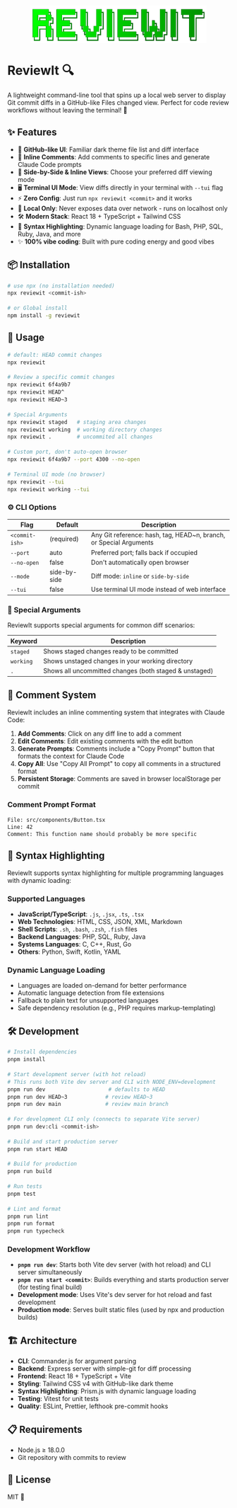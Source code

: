 <div align="center">
  <img src="public/logo.png" alt="ReviewIt" width="400">
</div>

# ReviewIt 🔍

A lightweight command-line tool that spins up a local web server to display Git commit diffs in a GitHub-like Files changed view. Perfect for code review workflows without leaving the terminal! 🚀

## ✨ Features

- 🌙 **GitHub-like UI**: Familiar dark theme file list and diff interface
- 💬 **Inline Comments**: Add comments to specific lines and generate Claude Code prompts
- 🔄 **Side-by-Side & Inline Views**: Choose your preferred diff viewing mode
- 🖥️ **Terminal UI Mode**: View diffs directly in your terminal with `--tui` flag
- ⚡ **Zero Config**: Just run `npx reviewit <commit>` and it works
- 🔐 **Local Only**: Never exposes data over network - runs on localhost only
- 🛠️ **Modern Stack**: React 18 + TypeScript + Tailwind CSS
- 🎨 **Syntax Highlighting**: Dynamic language loading for Bash, PHP, SQL, Ruby, Java, and more
- ✨ **100% vibe coding**: Built with pure coding energy and good vibes

## 📦 Installation

```bash
# use npx (no installation needed)
npx reviewit <commit-ish>

# or Global install
npm install -g reviewit
```

## 🚀 Usage

```bash
# default: HEAD commit changes
npx reviewit

# Review a specific commit changes
npx reviewit 6f4a9b7
npx reviewit HEAD^
npx reviewit HEAD~3

# Special Arguments
npx reviewit staged   # staging area changes
npx reviewit working  # working directory changes
npx reviewit .        # uncommited all changes

# Custom port, don't auto-open browser
npx reviewit 6f4a9b7 --port 4300 --no-open

# Terminal UI mode (no browser)
npx reviewit --tui
npx reviewit working --tui
```

### ⚙️ CLI Options

| Flag           | Default      | Description                                                        |
| -------------- | ------------ | ------------------------------------------------------------------ |
| `<commit-ish>` | (required)   | Any Git reference: hash, tag, HEAD~n, branch, or Special Arguments |
| `--port`       | auto         | Preferred port; falls back if occupied                             |
| `--no-open`    | false        | Don't automatically open browser                                   |
| `--mode`       | side-by-side | Diff mode: `inline` or `side-by-side`                              |
| `--tui`        | false        | Use terminal UI mode instead of web interface                      |

### 🔑 Special Arguments

ReviewIt supports special arguments for common diff scenarios:

| Keyword   | Description                                            |
| --------- | ------------------------------------------------------ |
| `staged`  | Shows staged changes ready to be committed             |
| `working` | Shows unstaged changes in your working directory       |
| `.`       | Shows all uncommitted changes (both staged & unstaged) |

## 💬 Comment System

ReviewIt includes an inline commenting system that integrates with Claude Code:

1. **Add Comments**: Click on any diff line to add a comment
2. **Edit Comments**: Edit existing comments with the edit button
3. **Generate Prompts**: Comments include a "Copy Prompt" button that formats the context for Claude Code
4. **Copy All**: Use "Copy All Prompt" to copy all comments in a structured format
5. **Persistent Storage**: Comments are saved in browser localStorage per commit

### Comment Prompt Format

```
File: src/components/Button.tsx
Line: 42
Comment: This function name should probably be more specific
```

## 🎨 Syntax Highlighting

ReviewIt supports syntax highlighting for multiple programming languages with dynamic loading:

### Supported Languages

- **JavaScript/TypeScript**: `.js`, `.jsx`, `.ts`, `.tsx`
- **Web Technologies**: HTML, CSS, JSON, XML, Markdown
- **Shell Scripts**: `.sh`, `.bash`, `.zsh`, `.fish` files
- **Backend Languages**: PHP, SQL, Ruby, Java
- **Systems Languages**: C, C++, Rust, Go
- **Others**: Python, Swift, Kotlin, YAML

### Dynamic Language Loading

- Languages are loaded on-demand for better performance
- Automatic language detection from file extensions
- Fallback to plain text for unsupported languages
- Safe dependency resolution (e.g., PHP requires markup-templating)

## 🛠️ Development

```bash
# Install dependencies
pnpm install

# Start development server (with hot reload)
# This runs both Vite dev server and CLI with NODE_ENV=development
pnpm run dev                    # defaults to HEAD
pnpm run dev HEAD~3            # review HEAD~3
pnpm run dev main              # review main branch

# For development CLI only (connects to separate Vite server)
pnpm run dev:cli <commit-ish>

# Build and start production server
pnpm run start HEAD

# Build for production
pnpm run build

# Run tests
pnpm test

# Lint and format
pnpm run lint
pnpm run format
pnpm run typecheck
```

### Development Workflow

- **`pnpm run dev`**: Starts both Vite dev server (with hot reload) and CLI server simultaneously
- **`pnpm run start <commit>`**: Builds everything and starts production server (for testing final build)
- **Development mode**: Uses Vite's dev server for hot reload and fast development
- **Production mode**: Serves built static files (used by npx and production builds)

## 🏗️ Architecture

- **CLI**: Commander.js for argument parsing
- **Backend**: Express server with simple-git for diff processing
- **Frontend**: React 18 + TypeScript + Vite
- **Styling**: Tailwind CSS v4 with GitHub-like dark theme
- **Syntax Highlighting**: Prism.js with dynamic language loading
- **Testing**: Vitest for unit tests
- **Quality**: ESLint, Prettier, lefthook pre-commit hooks

## 📋 Requirements

- Node.js ≥ 18.0.0
- Git repository with commits to review

## 📄 License

MIT 📝
